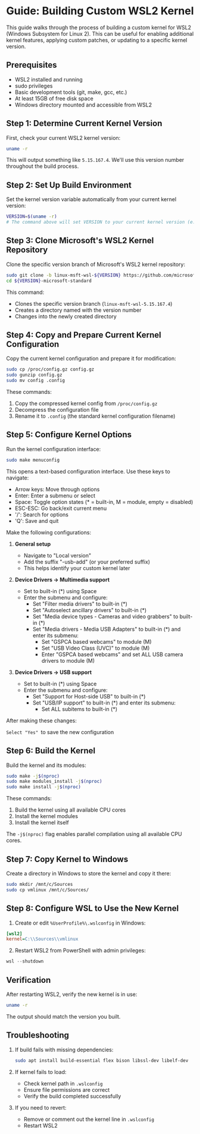 # Guide: Building Custom WSL2 Kernel

This guide walks through the process of building a custom kernel for WSL2 (Windows Subsystem for Linux 2). This can be
useful for enabling additional kernel features, applying custom patches, or updating to a specific kernel version.

## Prerequisites

- WSL2 installed and running
- sudo privileges
- Basic development tools (git, make, gcc, etc.)
- At least 15GB of free disk space
- Windows directory mounted and accessible from WSL2

## Step 1: Determine Current Kernel Version

First, check your current WSL2 kernel version:

```bash
uname -r
```

This will output something like `5.15.167.4`. We'll use this version number throughout the build process.

## Step 2: Set Up Build Environment

Set the kernel version variable automatically from your current kernel version:

```bash
VERSION=$(uname -r)
# The command above will set VERSION to your current kernel version (e.g., 5.15.167.4)
```

## Step 3: Clone Microsoft's WSL2 Kernel Repository

Clone the specific version branch of Microsoft's WSL2 kernel repository:

```bash
sudo git clone -b linux-msft-wsl-${VERSION} https://github.com/microsoft/WSL2-Linux-Kernel.git ${VERSION}-microsoft-standard
cd ${VERSION}-microsoft-standard
```

This command:

- Clones the specific version branch (`linux-msft-wsl-5.15.167.4`)
- Creates a directory named with the version number
- Changes into the newly created directory

## Step 4: Copy and Prepare Current Kernel Configuration

Copy the current kernel configuration and prepare it for modification:

```bash
sudo cp /proc/config.gz config.gz
sudo gunzip config.gz
sudo mv config .config
```

These commands:

1. Copy the compressed kernel config from `/proc/config.gz`
2. Decompress the configuration file
3. Rename it to `.config` (the standard kernel configuration filename)

## Step 5: Configure Kernel Options

Run the kernel configuration interface:

```bash
sudo make menuconfig
```

This opens a text-based configuration interface. Use these keys to navigate:

- Arrow keys: Move through options
- Enter: Enter a submenu or select
- Space: Toggle option states (* = built-in, M = module, empty = disabled)
- ESC-ESC: Go back/exit current menu
- '/': Search for options
- 'Q': Save and quit

Make the following configurations:

1. **General setup**
    - Navigate to "Local version"
    - Add the suffix "-usb-add" (or your preferred suffix)
    - This helps identify your custom kernel later

2. **Device Drivers → Multimedia support**
    - Set to built-in (*) using Space
    - Enter the submenu and configure:
        - Set "Filter media drivers" to built-in (*)
        - Set "Autoselect ancillary drivers" to built-in (*)
        - Set "Media device types - Cameras and video grabbers" to built-in (*)
        - Set "Media drivers - Media USB Adapters" to built-in (*) and enter its submenu:
            - Set "GSPCA based webcams" to module (M)
            - Set "USB Video Class (UVC)" to module (M)
            - Enter "GSPCA based webcams" and set ALL USB camera drivers to module (M)

3. **Device Drivers → USB support**
    - Set to built-in (*) using Space
    - Enter the submenu and configure:
        - Set "Support for Host-side USB" to built-in (*)
        - Set "USB/IP support" to built-in (*) and enter its submenu:
            - Set ALL subitems to built-in (*)

After making these changes:

`Select "Yes" `to save the new configuration

## Step 6: Build the Kernel

Build the kernel and its modules:

```bash
sudo make -j$(nproc)
sudo make modules_install -j$(nproc)
sudo make install -j$(nproc)
```

These commands:

1. Build the kernel using all available CPU cores
2. Install the kernel modules
3. Install the kernel itself

The `-j$(nproc)` flag enables parallel compilation using all available CPU cores.

## Step 7: Copy Kernel to Windows

Create a directory in Windows to store the kernel and copy it there:

```bash
sudo mkdir /mnt/c/Sources
sudo cp vmlinux /mnt/c/Sources/
```

## Step 8: Configure WSL to Use the New Kernel

1. Create or edit `%UserProfile%\.wslconfig` in Windows:

```ini
[wsl2]
kernel=C:\\Sources\\vmlinux
```

2. Restart WSL2 from PowerShell with admin privileges:

```powershell
wsl --shutdown
```

## Verification

After restarting WSL2, verify the new kernel is in use:

```bash
uname -r
```

The output should match the version you built.

## Troubleshooting

1. If build fails with missing dependencies:
   ```bash
   sudo apt install build-essential flex bison libssl-dev libelf-dev
   ```

2. If kernel fails to load:
    - Check kernel path in `.wslconfig`
    - Ensure file permissions are correct
    - Verify the build completed successfully

3. If you need to revert:
    - Remove or comment out the kernel line in `.wslconfig`
    - Restart WSL2